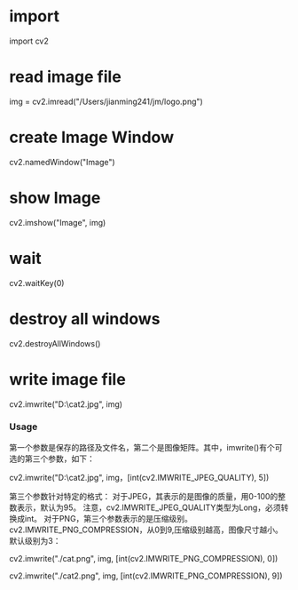 # import
import cv2
# read image file
img = cv2.imread("/Users/jianming241/jm/logo.png")
# create Image Window
cv2.namedWindow("Image")
# show Image
cv2.imshow("Image", img)
# wait
cv2.waitKey(0)
# destroy all windows
cv2.destroyAllWindows()


# write image file
cv2.imwrite("D:\\cat2.jpg", img)

### Usage

第一个参数是保存的路径及文件名，第二个是图像矩阵。其中，imwrite()有个可选的第三个参数，如下：

cv2.imwrite("D:\\cat2.jpg", img，[int(cv2.IMWRITE_JPEG_QUALITY), 5])

第三个参数针对特定的格式： 对于JPEG，其表示的是图像的质量，用0-100的整数表示，默认为95。 注意，cv2.IMWRITE_JPEG_QUALITY类型为Long，必须转换成int。
对于PNG，第三个参数表示的是压缩级别。cv2.IMWRITE_PNG_COMPRESSION，从0到9,压缩级别越高，图像尺寸越小。默认级别为3：

cv2.imwrite("./cat.png", img, [int(cv2.IMWRITE_PNG_COMPRESSION), 0])   

cv2.imwrite("./cat2.png", img, [int(cv2.IMWRITE_PNG_COMPRESSION), 9])  

